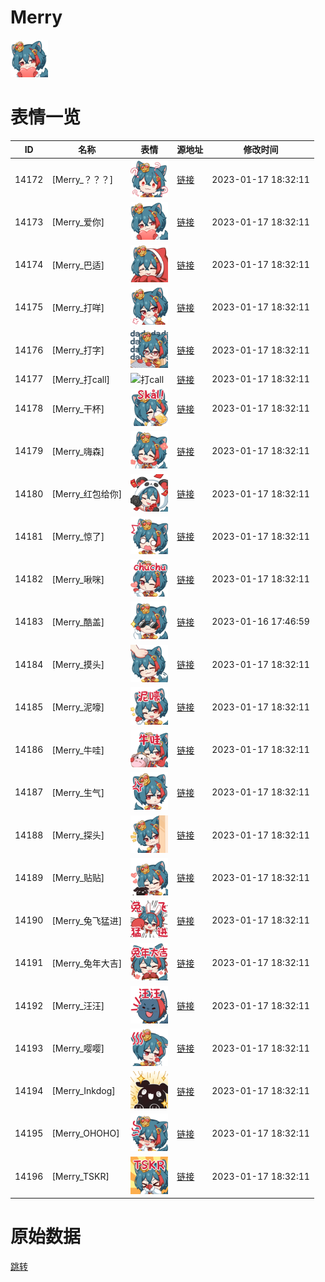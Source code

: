 # Merry

<img src="./cover.png" height="60" alt="cover" />

# 表情一览

|ID|名称|表情|源地址|修改时间|
|----|----|----|----|----|
|14172|[Merry_？？？]|<img src="./pic/014172_%5BMerry_？？？%5D.png" height="60" alt="？？？"/>|[链接](https://i0.hdslb.com/bfs/emote/e1678196c9c8fd9227812d16a18ae481859015ff.png)|2023-01-17 18:32:11|
|14173|[Merry_爱你]|<img src="./pic/014173_%5BMerry_爱你%5D.png" height="60" alt="爱你"/>|[链接](https://i0.hdslb.com/bfs/emote/e3027d89437653823cb58e6a75a0b49052c71d5e.png)|2023-01-17 18:32:11|
|14174|[Merry_巴适]|<img src="./pic/014174_%5BMerry_巴适%5D.png" height="60" alt="巴适"/>|[链接](https://i0.hdslb.com/bfs/emote/78ba946dffd2cefb1d65df66efea9e052034ae56.png)|2023-01-17 18:32:11|
|14175|[Merry_打咩]|<img src="./pic/014175_%5BMerry_打咩%5D.png" height="60" alt="打咩"/>|[链接](https://i0.hdslb.com/bfs/emote/855aa3736cbdf3ac7c47f33e4e5dcad823db31b0.png)|2023-01-17 18:32:11|
|14176|[Merry_打字]|<img src="./pic/014176_%5BMerry_打字%5D.png" height="60" alt="打字"/>|[链接](https://i0.hdslb.com/bfs/emote/8005602ef2c4b93bd29876ebda46d72068910c73.png)|2023-01-17 18:32:11|
|14177|[Merry_打call]|<img src="./pic/014177_%5BMerry_打call%5D.png" height="60" alt="打call"/>|[链接](https://i0.hdslb.com/bfs/emote/89eae446b3eac9abae8fd64b867dac3ab3510fa9.png)|2023-01-17 18:32:11|
|14178|[Merry_干杯]|<img src="./pic/014178_%5BMerry_干杯%5D.png" height="60" alt="干杯"/>|[链接](https://i0.hdslb.com/bfs/emote/08115eb15c541e2b6cf204f3352a732cedf5032b.png)|2023-01-17 18:32:11|
|14179|[Merry_嗨森]|<img src="./pic/014179_%5BMerry_嗨森%5D.png" height="60" alt="嗨森"/>|[链接](https://i0.hdslb.com/bfs/emote/8209ad609f8be5b7d2cf8ba4483662fb88a0de0f.png)|2023-01-17 18:32:11|
|14180|[Merry_红包给你]|<img src="./pic/014180_%5BMerry_红包给你%5D.png" height="60" alt="红包给你"/>|[链接](https://i0.hdslb.com/bfs/emote/0a54de3aa0e19505b32d54b8dda44a5dbbaeab5d.png)|2023-01-17 18:32:11|
|14181|[Merry_惊了]|<img src="./pic/014181_%5BMerry_惊了%5D.png" height="60" alt="惊了"/>|[链接](https://i0.hdslb.com/bfs/emote/4d072dd698f51816569b31b78d492275bc54b310.png)|2023-01-17 18:32:11|
|14182|[Merry_啾咪]|<img src="./pic/014182_%5BMerry_啾咪%5D.png" height="60" alt="啾咪"/>|[链接](https://i0.hdslb.com/bfs/emote/7197fec1cbd7ab4edc9e0db279b92ba5a60b3015.png)|2023-01-17 18:32:11|
|14183|[Merry_酷盖]|<img src="./pic/014183_%5BMerry_酷盖%5D.png" height="60" alt="酷盖"/>|[链接](https://i0.hdslb.com/bfs/emote/beb59af26d31a70b8f6ba648303fefcacd3af9d4.png)|2023-01-16 17:46:59|
|14184|[Merry_摸头]|<img src="./pic/014184_%5BMerry_摸头%5D.png" height="60" alt="摸头"/>|[链接](https://i0.hdslb.com/bfs/emote/548fc191a5a7f490d864f7895af5bdf1408011ef.png)|2023-01-17 18:32:11|
|14185|[Merry_泥嚎]|<img src="./pic/014185_%5BMerry_泥嚎%5D.png" height="60" alt="泥嚎"/>|[链接](https://i0.hdslb.com/bfs/emote/384ad12ce1337662a1474a72ef8cb26de0aedb3d.png)|2023-01-17 18:32:11|
|14186|[Merry_牛哇]|<img src="./pic/014186_%5BMerry_牛哇%5D.png" height="60" alt="牛哇"/>|[链接](https://i0.hdslb.com/bfs/emote/c38407c672932ec9d3544413ff1282f58b1ef34a.png)|2023-01-17 18:32:11|
|14187|[Merry_生气]|<img src="./pic/014187_%5BMerry_生气%5D.png" height="60" alt="生气"/>|[链接](https://i0.hdslb.com/bfs/emote/3ca9b67c11a9fbd1fa9b9a58b9577e4ff08dc266.png)|2023-01-17 18:32:11|
|14188|[Merry_探头]|<img src="./pic/014188_%5BMerry_探头%5D.png" height="60" alt="探头"/>|[链接](https://i0.hdslb.com/bfs/emote/7b7ae7dfdf4365d973de6b41a1a8125c27cc81fb.png)|2023-01-17 18:32:11|
|14189|[Merry_贴贴]|<img src="./pic/014189_%5BMerry_贴贴%5D.png" height="60" alt="贴贴"/>|[链接](https://i0.hdslb.com/bfs/emote/03bd0e16bf40a621c87131cc2be05f3877316410.png)|2023-01-17 18:32:11|
|14190|[Merry_兔飞猛进]|<img src="./pic/014190_%5BMerry_兔飞猛进%5D.png" height="60" alt="兔飞猛进"/>|[链接](https://i0.hdslb.com/bfs/emote/b025975f9bfc3e9d510ae3692a441eb66434bdf9.png)|2023-01-17 18:32:11|
|14191|[Merry_兔年大吉]|<img src="./pic/014191_%5BMerry_兔年大吉%5D.png" height="60" alt="兔年大吉"/>|[链接](https://i0.hdslb.com/bfs/emote/ba4e4d57d9c9be76196dc459311df86d45626d3d.png)|2023-01-17 18:32:11|
|14192|[Merry_汪汪]|<img src="./pic/014192_%5BMerry_汪汪%5D.png" height="60" alt="汪汪"/>|[链接](https://i0.hdslb.com/bfs/emote/f1680c1e21d61694c15684beb71c9e16547ad3e6.png)|2023-01-17 18:32:11|
|14193|[Merry_嘤嘤]|<img src="./pic/014193_%5BMerry_嘤嘤%5D.png" height="60" alt="嘤嘤"/>|[链接](https://i0.hdslb.com/bfs/emote/b9dcd4af7529ac256e1414be284cfbc7feb93d0c.png)|2023-01-17 18:32:11|
|14194|[Merry_Inkdog]|<img src="./pic/014194_%5BMerry_Inkdog%5D.png" height="60" alt="Inkdog"/>|[链接](https://i0.hdslb.com/bfs/emote/e41e4bb1946504eadd3b6d2ef9db6796b80e0ab9.png)|2023-01-17 18:32:11|
|14195|[Merry_OHOHO]|<img src="./pic/014195_%5BMerry_OHOHO%5D.png" height="60" alt="OHOHO"/>|[链接](https://i0.hdslb.com/bfs/emote/4aadd004bbeaa7102e74821560fde214e797c32a.png)|2023-01-17 18:32:11|
|14196|[Merry_TSKR]|<img src="./pic/014196_%5BMerry_TSKR%5D.png" height="60" alt="TSKR"/>|[链接](https://i0.hdslb.com/bfs/emote/97d9abc61905644c4f5e68e0cf88eec337740b96.png)|2023-01-17 18:32:11|

# 原始数据

[跳转](./raw.json)

